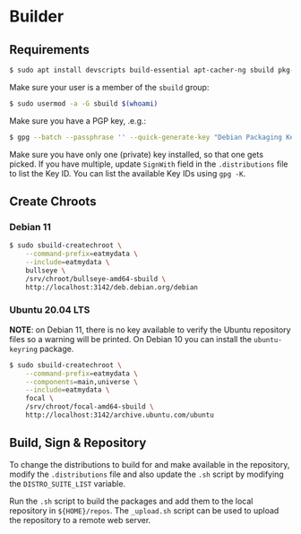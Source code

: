 # Builder

## Requirements

```bash
$ sudo apt install devscripts build-essential apt-cacher-ng sbuild pkg-php-tools dh-golang dh-sysuser apache2-dev reprepro
```

Make sure your user is a member of the `sbuild` group:

```bash
$ sudo usermod -a -G sbuild $(whoami)
```

Make sure you have a PGP key, .e.g.:

```bash
$ gpg --batch --passphrase '' --quick-generate-key "Debian Packaging Key <debian@example.org>" default default 5y
```

Make sure you have only one (private) key installed, so that one gets picked. 
If you have multiple, update `SignWith` field in the `.distributions` file to 
list the Key ID. You can list the available Key IDs using `gpg -K`.

## Create Chroots

### Debian 11

```bash
$ sudo sbuild-createchroot \
    --command-prefix=eatmydata \
    --include=eatmydata \
    bullseye \
    /srv/chroot/bullseye-amd64-sbuild \
    http://localhost:3142/deb.debian.org/debian
```

### Ubuntu 20.04 LTS

**NOTE**: on Debian 11, there is no key available to verify the Ubuntu 
repository files so a warning will be printed. On Debian 10 you can install the 
`ubuntu-keyring` package.

```bash
$ sudo sbuild-createchroot \
    --command-prefix=eatmydata \
    --components=main,universe \
    --include=eatmydata \
    focal \
    /srv/chroot/focal-amd64-sbuild \
    http://localhost:3142/archive.ubuntu.com/ubuntu
```

## Build, Sign & Repository

To change the distributions to build for and make available in the repository, 
modify the `.distributions` file and also update the `.sh` script by modifying
the `DISTRO_SUITE_LIST` variable.

Run the `.sh` script to build the packages and add them to the local repository
in `${HOME}/repos`. The `_upload.sh` script can be used to upload the 
repository to a remote web server.
